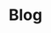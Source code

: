 ---
layout: blog
title: Blog
description:
keywords:
hero-title: We love to share our knowledge.
hero-image: supergirl.jpg
hero-text: Our industry leading events cover all aspects of Intranet and Business Intelligence solutions from strategy to adoption.
nav-title: Blog
nav-class: blog
permalink: /blog/
---